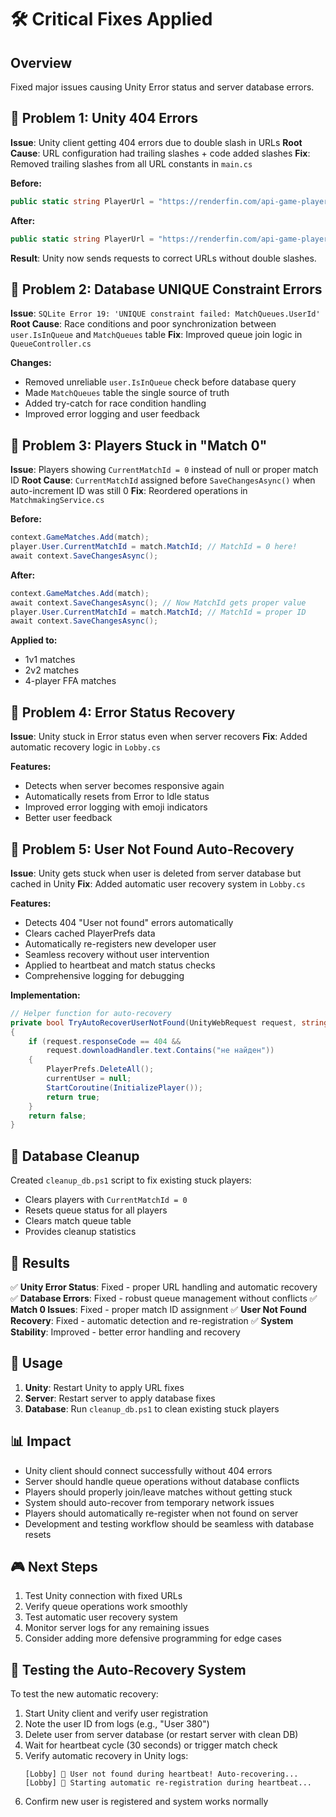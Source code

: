 # 🛠️ Critical Fixes Applied

## Overview
Fixed major issues causing Unity Error status and server database errors.

## 🎯 Problem 1: Unity 404 Errors
**Issue**: Unity client getting 404 errors due to double slash in URLs
**Root Cause**: URL configuration had trailing slashes + code added slashes
**Fix**: Removed trailing slashes from all URL constants in `main.cs`

**Before:**
```csharp
public static string PlayerUrl = "https://renderfin.com/api-game-player/";
```
**After:**
```csharp
public static string PlayerUrl = "https://renderfin.com/api-game-player";
```

**Result**: Unity now sends requests to correct URLs without double slashes.

## 🎯 Problem 2: Database UNIQUE Constraint Errors
**Issue**: `SQLite Error 19: 'UNIQUE constraint failed: MatchQueues.UserId'`
**Root Cause**: Race conditions and poor synchronization between `user.IsInQueue` and `MatchQueues` table
**Fix**: Improved queue join logic in `QueueController.cs`

**Changes:**
- Removed unreliable `user.IsInQueue` check before database query
- Made `MatchQueues` table the single source of truth
- Added try-catch for race condition handling
- Improved error logging and user feedback

## 🎯 Problem 3: Players Stuck in "Match 0"
**Issue**: Players showing `CurrentMatchId = 0` instead of null or proper match ID
**Root Cause**: `CurrentMatchId` assigned before `SaveChangesAsync()` when auto-increment ID was still 0
**Fix**: Reordered operations in `MatchmakingService.cs`

**Before:**
```csharp
context.GameMatches.Add(match);
player.User.CurrentMatchId = match.MatchId; // MatchId = 0 here!
await context.SaveChangesAsync();
```

**After:**
```csharp
context.GameMatches.Add(match);
await context.SaveChangesAsync(); // Now MatchId gets proper value
player.User.CurrentMatchId = match.MatchId; // MatchId = proper ID
await context.SaveChangesAsync();
```

**Applied to:**
- 1v1 matches
- 2v2 matches  
- 4-player FFA matches

## 🎯 Problem 4: Error Status Recovery
**Issue**: Unity stuck in Error status even when server recovers
**Fix**: Added automatic recovery logic in `Lobby.cs`

**Features:**
- Detects when server becomes responsive again
- Automatically resets from Error to Idle status
- Improved error logging with emoji indicators
- Better user feedback

## 🎯 Problem 5: User Not Found Auto-Recovery
**Issue**: Unity gets stuck when user is deleted from server database but cached in Unity
**Fix**: Added automatic user recovery system in `Lobby.cs`

**Features:**
- Detects 404 "User not found" errors automatically
- Clears cached PlayerPrefs data
- Automatically re-registers new developer user
- Seamless recovery without user intervention
- Applied to heartbeat and match status checks
- Comprehensive logging for debugging

**Implementation:**
```csharp
// Helper function for auto-recovery
private bool TryAutoRecoverUserNotFound(UnityWebRequest request, string context = "")
{
    if (request.responseCode == 404 && 
        request.downloadHandler.text.Contains("не найден"))
    {
        PlayerPrefs.DeleteAll();
        currentUser = null;
        StartCoroutine(InitializePlayer());
        return true;
    }
    return false;
}
```

## 🧹 Database Cleanup
Created `cleanup_db.ps1` script to fix existing stuck players:
- Clears players with `CurrentMatchId = 0`
- Resets queue status for all players
- Clears match queue table
- Provides cleanup statistics

## 🚀 Results
✅ **Unity Error Status**: Fixed - proper URL handling and automatic recovery
✅ **Database Errors**: Fixed - robust queue management without conflicts
✅ **Match 0 Issues**: Fixed - proper match ID assignment
✅ **User Not Found Recovery**: Fixed - automatic detection and re-registration
✅ **System Stability**: Improved - better error handling and recovery

## 🔧 Usage
1. **Unity**: Restart Unity to apply URL fixes
2. **Server**: Restart server to apply database fixes
3. **Database**: Run `cleanup_db.ps1` to clean existing stuck players

## 📊 Impact
- Unity client should connect successfully without 404 errors
- Server should handle queue operations without database conflicts
- Players should properly join/leave matches without getting stuck
- System should auto-recover from temporary network issues
- Players should automatically re-register when not found on server
- Development and testing workflow should be seamless with database resets

## 🎮 Next Steps
1. Test Unity connection with fixed URLs
2. Verify queue operations work smoothly
3. Test automatic user recovery system
4. Monitor server logs for any remaining issues
5. Consider adding more defensive programming for edge cases

## 🧪 Testing the Auto-Recovery System
To test the new automatic recovery:
1. Start Unity client and verify user registration
2. Note the user ID from logs (e.g., "User 380")
3. Delete user from server database (or restart server with clean DB)
4. Wait for heartbeat cycle (30 seconds) or trigger match check
5. Verify automatic recovery in Unity logs:
   ```
   [Lobby] 🔧 User not found during heartbeat! Auto-recovering...
   [Lobby] 🔄 Starting automatic re-registration during heartbeat...
   ```
6. Confirm new user is registered and system works normally 